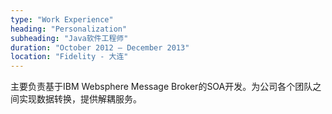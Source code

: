 ```yaml
---
type: "Work Experience"
heading: "Personalization"
subheading: "Java软件工程师"
duration: "October 2012 – December 2013"
location: "Fidelity - 大连"
---
```


主要负责基于IBM Websphere Message Broker的SOA开发。为公司各个团队之间实现数据转换，提供解耦服务。